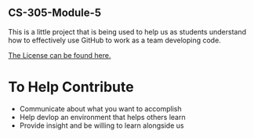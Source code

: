 ## CS-305-Module-5


This is a little project that is being used to help us as students understand how to effectively use GitHub to work as a team developing code.

[The License can be found here.](https://github.com/Demetri-Gl1tch/CS-305-Module-5/blob/main/License)  


# To Help Contribute

- Communicate about what you want to accomplish
- Help devlop an environment that helps others learn
- Provide insight and be willing to learn alongside us
